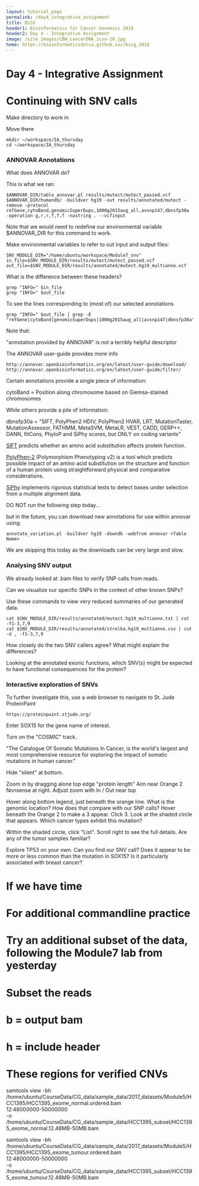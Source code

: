 ```yaml
---
layout: tutorial_page
permalink: /day4_integrative_assignment
title: BiCG
header1: Bioinformatics for Cancer Genomics 2018
header2: Day 4 - Integrative Assignment
image: /site_images/CBW_cancerDNA_icon-16.jpg
home: https://bioinformaticsdotca.github.io//bicg_2018
---
```


# Day 4 - Integrative Assignment


# Continuing with SNV calls


Make directory to work in


Move there

```
mkdir ~/workspace/IA_thursday
cd ~/workspace/IA_thursday
```

### ANNOVAR Annotations


What does ANNOVAR do?


This is what we ran:
```
$ANNOVAR_DIR/table_annovar.pl results/mutect/mutect_passed.vcf $ANNOVAR_DIR/humandb/ -buildver hg19 -out results/annotated/mutect -remove -protocol refGene,cytoBand,genomicSuperDups,1000g2015aug_all,avsnp147,dbnsfp30a -operation g,r,r,f,f,f -nastring . --vcfinput
```
Note that we would need to redefine our environmental variable $ANNOVAR_DIR for this command to work.


Make environmental variables to refer to out input and output files:
```
SNV_MODULE_DIR="/home/ubuntu/workspace/Module7_snv"
in_file=$SNV_MODULE_DIR/results/mutect/mutect_passed.vcf
out_file=$SNV_MODULE_DIR/results/annotated/mutect.hg19_multianno.vcf
```


What is the difference between these headers?
```
grep "INFO=" $in_file
grep "INFO=" $out_file
```

To see the lines corresponding to (most of) our selected annotations
```
grep "INFO=" $out_file | grep -E "refGene|cytoBand|genomicSuperDups|1000g2015aug_all|avsnp147|dbnsfp30a"
```

Note that:


"annotation provided by ANNOVAR" is not a terribly helpful descriptor


The ANNOVAR user-guide provides more info
```
http://annovar.openbioinformatics.org/en/latest/user-guide/download/
http://annovar.openbioinformatics.org/en/latest/user-guide/filter/
```

Certain annotations provide a single piece of information:


cytoBand = Position along chromosome based on Giemsa-stained chromosomes


While others provide a pile of information:


dbnsfp30a = "SIFT, PolyPhen2 HDIV, PolyPhen2 HVAR, LRT, MutationTaster, MutationAssessor, FATHMM, MetaSVM, MetaLR, VEST, CADD, GERP++, DANN, fitCons, PhyloP and SiPhy scores, but ONLY on coding variants"


[SIFT](http://sift.jcvi.org/) predicts whether an amino acid substitution affects protein function. 


[PolyPhen-2](http://genetics.bwh.harvard.edu/pph2/)  (Polymorphism Phenotyping v2) is a tool which predicts possible impact of an amino acid substitution on the structure and function of a human protein using straightforward physical and comparative considerations.


[SiPhy](http://portals.broadinstitute.org/genome_bio/siphy/index.html) implements rigorous statistical tests to detect bases under selection from a multiple alignment data. 


DO NOT run the following step today...

but in the future, you can download new annotations for use within annovar using:
```
annotate_variation.pl -buildver hg19 -downdb -webfrom annovar <Table Name>
```
We are skipping this today as the downloads can be very large and slow.


### Analysing SNV output


We already looked at .bam files to verify SNP calls from reads.


Can we visualize our specific SNPs in the context of other known SNPs?


Use these commands to view very reduced summaries of our generated data.
```
cat $SNV_MODULE_DIR/results/annotated/mutect.hg19_multianno.txt | cut -f1-3,7,9
cat $SNV_MODULE_DIR/results/annotated/strelka.hg19_multianno.csv | cut -d , -f1-3,7,9
```

How closely do the two SNV callers agree? What might explain the differences?


Looking at the annotated exonic functions, which SNV(s) might be expected to have functional consequences for the protein?


### Interactive exploration of SNVs
To further investigate this, use a web browser to navigate to St. Jude ProteinPaint
```
https://proteinpaint.stjude.org/
```

Enter SOX15 for the gene name of interest.


Turn on the "COSMIC" track.


"The Catalogue Of Somatic Mutations In Cancer, is the world's largest and most comprehensive resource for exploring the impact of somatic mutations in human cancer."


Hide "silent" at bottom.


Zoom in by dragging alone top edge "protein length"
Aim near Orange 2 Nonsense at right.
Adjust zoom with In / Out near top

Hover along bottom legend, just beneath the orange line. 
What is the genomic location? How does that compare with our SNP calls?
Hover beneath the Orange 2 to make a 3 appear. Click 3.
Look at the shaded circle that appears. Which cancer types exhibit this mutation?

Within the shaded circle, click "List".
Scroll right to see the full details. 
Are any of the tumor samples familiar?


Explore TP53 on your own.
Can you find our SNV call?
Does it appear to be more or less common than the mutation in SOX15?
Is it particularly associated with breast cancer?







# If we have time
# For additional commandline practice
# Try an additional subset of the data, following the Module7 lab from yesterday

# Subset the reads
# b = output bam
# h = include header

# These regions for verified CNVs
samtools view -bh \
/home/ubuntu/CourseData/CG_data/sample_data/2017_datasets/Module5/HCC1395/HCC1395_exome_normal.ordered.bam \
12:48000000-50000000 \
-o /home/ubuntu/CourseData/CG_data/sample_data/HCC1395_subset/HCC1395_exome_normal.12.48MB-50MB.bam

samtools view -bh \
/home/ubuntu/CourseData/CG_data/sample_data/2017_datasets/Module5/HCC1395/HCC1395_exome_tumour.ordered.bam \
12:48000000-50000000 \
-o /home/ubuntu/CourseData/CG_data/sample_data/HCC1395_subset/HCC1395_exome_tumour.12.48MB-50MB.bam